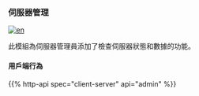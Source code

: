 ### 伺服器管理

[![en](https://img.shields.io/badge/lang-en-purple.svg)](https://github.com/message-exp/matrix_organized_spec/tree/main/v1.11/client-server-api/en/admin.md)

此模組為伺服器管理員添加了檢查伺服器狀態和數據的功能。

#### 用戶端行為

{{% http-api spec="client-server" api="admin" %}}
